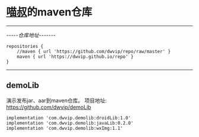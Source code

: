 # [喵叔][1]的maven仓库
---------
*-----仓库地址-------*
```
repositories {
    //maven { url 'https://github.com/dwvip/repo/raw/master' }
    maven { url 'https://dwvip.github.io/repo' }
}
```
---------
## demoLib
演示发布jar、aar到maven仓库。
项目地址: https://github.com/dwvip/demoLib
```
implementation 'com.dwvip.demolib:droidLib:1.0'
implementation 'com.dwvip.demolib:javaLib:0.2.0'
implementation 'com.dwvip.demolib:wxImg:1.1'
```


  [1]: https://github.com/andych008/
